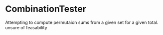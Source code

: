 CombinationTester
=================

Attempting to compute permutaion sums from a given set for a given total. unsure of feasability
